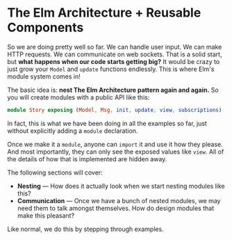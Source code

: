 # The Elm Architecture + Reusable Components

So we are doing pretty well so far. We can handle user input. We can make HTTP requests. We can communicate on web sockets. That is a solid start, but **what happens when our code starts getting big?** It would be crazy to just grow your `Model` and `update` functions endlessly. This is where Elm's module system comes in!

The basic idea is: **nest The Elm Architecture pattern again and again.** So you will create modules with a public API like this:

```elm
module Story exposing (Model, Msg, init, update, view, subscriptions)
```

In fact, this is what we have been doing in all the examples so far, just without explicitly adding a `module` declaration.

Once we make it a `module`, anyone can `import` it and use it how they please. And most importantly, they can only see the exposed values like `view`. All of the details of how that is implemented are hidden away.

The following sections will cover:

  - **Nesting** &mdash; How does it actually look when we start nesting modules like this?
  - **Communication** &mdash; Once we have a bunch of nested modules, we may need them to talk amongst themselves. How do design modules that make this pleasant?

Like normal, we do this by stepping through examples.